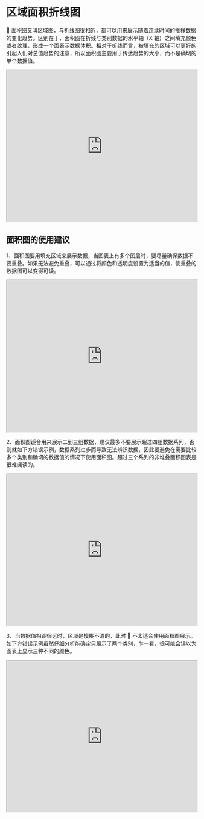 # 区域面积折线图

 面积图又叫区域图，与折线图很相近，都可以用来展示随着连续时间的推移数据的变化趋势。区别在于，面积图在折线与类别数据的水平轴（X 轴）之间填充颜色或者纹理，形成一个面表示数据体积。相对于折线而言，被填充的区域可以更好的引起人们对总值趋势的注意，所以面积图主要用于传达趋势的大小，而不是确切的单个数据值。

<iframe max-width="830" width="100%" height="400"
src="https://gallery.echartsjs.com/view-lite.html?cid=area-simple"></iframe>

## 面积图的使用建议

1、面积图要用填充区域来展示数据，当图表上有多个图层时，要尽量确保数据不要重叠。如果无法避免重叠，可以通过将颜色和透明度设置为适当的值，使重叠的数据图可以变得可读。

<iframe max-width="830" width="100%" height="400"
src="https://gallery.echartsjs.com/view-lite.html?cid=xHJ-4tL84M"></iframe>

2、面积图适合用来展示二到三组数据，建议最多不要展示超过四组数据系列，否则就如下方错误示例，数据系列过多而导致无法辨识数据，因此要避免在需要比较多个类别和确切的数据值的情况下使用面积图。超过三个系列的非堆叠面积图表是很难阅读的。

<iframe max-width="830" width="100%" height="400"
src="https://gallery.echartsjs.com/view-lite.html?cid=xHyNDxOo4M"></iframe>

3、当数据值相距很远时，区域是模糊不清的，此时  不太适合使用面积图展示。如下方错误示例虽然仔细分析能确定只展示了两个类别，乍一看，很可能会误以为图表上显示三种不同的颜色。

<iframe max-width="830" width="100%" height="400"
src="https://gallery.echartsjs.com/view-lite.html?cid=xSkO64PIEG&v=1"></iframe>
